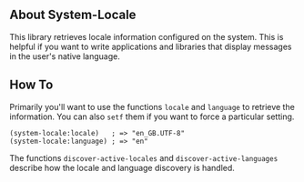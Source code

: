 ## About System-Locale
This library retrieves locale information configured on the system. This is helpful if you want to write applications and libraries that display messages in the user's native language.

## How To
Primarily you'll want to use the functions `locale` and `language` to retrieve the information. You can also `setf` them if you want to force a particular setting.

    (system-locale:locale)   ; => "en_GB.UTF-8"
    (system-locale:language) ; => "en"

The functions `discover-active-locales` and `discover-active-languages` describe how the locale and language discovery is handled.
